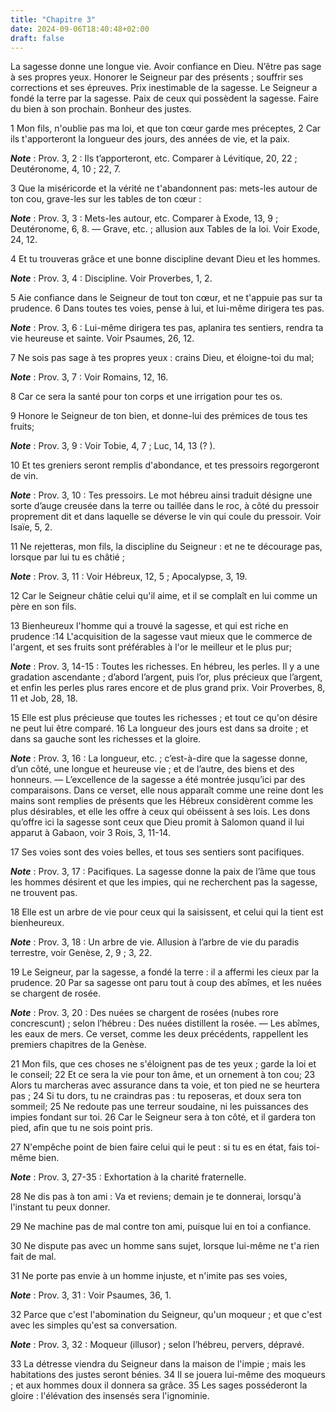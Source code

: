 ```yaml
---
title: "Chapitre 3"
date: 2024-09-06T18:40:48+02:00
draft: false
---
```



La sagesse donne une longue vie.
Avoir confiance en Dieu.
N’être pas sage à ses propres yeux.
Honorer le Seigneur par des présents ; souffrir ses corrections et ses épreuves.
Prix inestimable de la sagesse.
Le Seigneur a fondé la terre par la sagesse.
Paix de ceux qui possèdent la sagesse.
Faire du bien à son prochain.
Bonheur des justes.


1 Mon fils, n'oublie pas ma loi, et que ton cœur garde mes préceptes, 2 Car ils t'apporteront la longueur des jours, des années de vie, et la paix.

***Note*** :  Prov. 3, 2 : Ils t’apporteront, etc. Comparer à Lévitique, 20, 22 ; Deutéronome, 4, 10 ; 22, 7.

3 Que la miséricorde et la vérité ne t'abandonnent pas: mets-les autour de ton cou, grave-les sur les tables de ton cœur :

***Note*** :  Prov. 3, 3 : Mets-les autour, etc. Comparer à Exode, 13, 9 ; Deutéronome, 6, 8. ― Grave, etc. ; allusion aux Tables de la loi. Voir Exode, 24, 12.

4 Et tu trouveras grâce et une bonne discipline devant Dieu et les hommes.

***Note*** :  Prov. 3, 4 : Discipline. Voir Proverbes, 1, 2.


5 Aie confiance dans le Seigneur de tout ton cœur, et ne t'appuie pas sur ta prudence. 6 Dans toutes tes voies, pense à lui, et lui-même dirigera tes pas.

***Note*** :  Prov. 3, 6 : Lui-même dirigera tes pas, aplanira tes sentiers, rendra ta vie heureuse et sainte. Voir Psaumes, 26, 12.

7 Ne sois pas sage à tes propres yeux : crains Dieu, et éloigne-toi du mal;

***Note*** :  Prov. 3, 7 : Voir Romains, 12, 16.

8 Car ce sera la santé pour ton corps et une irrigation pour tes os.


9 Honore le Seigneur de ton bien, et donne-lui des prémices de tous tes fruits;

***Note*** :  Prov. 3, 9 : Voir Tobie, 4, 7 ; Luc, 14, 13 (? ).

10 Et tes greniers seront remplis d'abondance, et tes pressoirs regorgeront de vin.

***Note*** :  Prov. 3, 10 : Tes pressoirs. Le mot hébreu ainsi traduit désigne une sorte d’auge creusée dans la terre ou taillée dans le roc, à côté du pressoir proprement dit et dans laquelle se déverse le vin qui coule du pressoir. Voir Isaïe, 5, 2.


11 Ne rejetteras, mon fils, la discipline du Seigneur : et ne te décourage pas, lorsque par lui tu es châtié ;

***Note*** :  Prov. 3, 11 : Voir Hébreux, 12, 5 ; Apocalypse, 3, 19.

12 Car le Seigneur châtie celui qu'il aime, et il se complaît en lui comme un père en son fils.


13 Bienheureux l'homme qui a trouvé la sagesse, et qui est riche en prudence :14 L'acquisition de la sagesse vaut mieux que le commerce de l'argent, et ses fruits sont préférables à l'or le meilleur et le plus pur;

***Note*** :  Prov. 3, 14-15 : Toutes les richesses. En hébreu, les perles. Il y a une gradation ascendante ; d’abord l’argent, puis l’or, plus précieux que l’argent, et enfin les perles plus rares encore et de plus grand prix. Voir Proverbes, 8, 11 et Job, 28, 18.

15 Elle est plus précieuse que toutes les richesses ; et tout ce qu'on désire ne peut lui être comparé. 16 La longueur des jours est dans sa droite ; et dans sa gauche sont les richesses et la gloire.

***Note*** :  Prov. 3, 16 : La longueur, etc. ; c’est-à-dire que la sagesse donne, d’un côté, une longue et heureuse vie ; et de l’autre, des biens et des honneurs. ― L’excellence de la sagesse a été montrée jusqu’ici par des comparaisons. Dans ce verset, elle nous apparaît comme une reine dont les mains sont remplies de présents que les Hébreux considèrent comme les plus désirables, et elle les offre à ceux qui obéissent à ses lois. Les dons qu’offre ici la sagesse sont ceux que Dieu promit à Salomon quand il lui apparut à Gabaon, voir 3 Rois, 3, 11-14.

17 Ses voies sont des voies belles, et tous ses sentiers sont pacifiques.

***Note*** :  Prov. 3, 17 : Pacifiques. La sagesse donne la paix de l’âme que tous les hommes désirent et que les impies, qui ne recherchent pas la sagesse, ne trouvent pas.

18 Elle est un arbre de vie pour ceux qui la saisissent, et celui qui la tient est bienheureux.

***Note*** :  Prov. 3, 18 : Un arbre de vie. Allusion à l’arbre de vie du paradis terrestre, voir Genèse, 2, 9 ; 3, 22.


19 Le Seigneur, par la sagesse, a fondé la terre : il a affermi les cieux par la prudence. 20 Par sa sagesse ont paru tout à coup des abîmes, et les nuées se chargent de rosée.

***Note*** :  Prov. 3, 20 : Des nuées se chargent de rosées (nubes rore concrescunt) ; selon l’hébreu : Des nuées distillent la rosée. ― Les abîmes, les eaux de mers. Ce verset, comme les deux précédents, rappellent les premiers chapitres de la Genèse.


21 Mon fils, que ces choses ne s'éloignent pas de tes yeux ; garde la loi et le conseil; 22 Et ce sera la vie pour ton âme, et un ornement à ton cou; 23 Alors tu marcheras avec assurance dans ta voie, et ton pied ne se heurtera pas ; 24 Si tu dors, tu ne craindras pas : tu reposeras, et doux sera ton sommeil; 25 Ne redoute pas une terreur soudaine, ni les puissances des impies fondant sur toi. 26 Car le Seigneur sera à ton côté, et il gardera ton pied, afin que tu ne sois point pris.


27 N'empêche point de bien faire celui qui le peut : si tu es en état, fais toi-même bien.

***Note*** :  Prov. 3, 27-35 : Exhortation à la charité fraternelle.

28 Ne dis pas à ton ami : Va et reviens; demain je te donnerai, lorsqu'à l'instant tu peux donner.


29 Ne machine pas de mal contre ton ami, puisque lui en toi a confiance.


30 Ne dispute pas avec un homme sans sujet, lorsque lui-même ne t'a rien fait de mal.


31 Ne porte pas envie à un homme injuste, et n'imite pas ses voies,

***Note*** :  Prov. 3, 31 : Voir Psaumes, 36, 1.

32 Parce que c'est l'abomination du Seigneur, qu'un moqueur ; et que c'est avec les simples qu'est sa conversation.

***Note*** :  Prov. 3, 32 : Moqueur (illusor) ; selon l’hébreu, pervers, dépravé.

33 La détresse viendra du Seigneur dans la maison de l'impie ; mais les habitations des justes seront bénies. 34 Il se jouera lui-même des moqueurs ; et aux hommes doux il donnera sa grâce. 35 Les sages posséderont la gloire : l'élévation des insensés sera l'ignominie.

